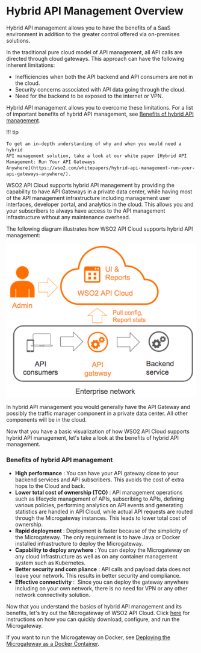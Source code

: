 # Hybrid API Management Overview

Hybrid API management allows you to have the benefits of a SaaS
environment in addition to the greater control offered via on-premises
solutions.

In the traditional pure cloud model of API management, all API calls are
directed through cloud gateways. This approach can have the following
inherent limitations:

-   Inefficiencies when both the API backend and API consumers are not
    in the cloud.
-   Security concerns associated with API data going through the cloud.
-   Need for the backend to be exposed to the internet or VPN.

Hybrid API management allows you to overcome these limitations. For a
list of important benefits of hybrid API management, see [Benefits of
hybrid API management](#benefits-of-hybrid-api-management).

!!! tip
    
    To get an in-depth understanding of why and when you would need a hybrid
    API management solution, take a look at our white paper [Hybrid API
    Management: Run Your API Gateways
    Anywhere](https://wso2.com/whitepapers/hybrid-api-management-run-your-api-gateways-anywhere/).
    

WSO2 API Cloud supports hybrid API management by providing the
capability to have API Gateways in a private data center, while having
most of the API management infrastructure including management user
interfaces, developer portal, and analytics in the cloud. This allows
you and your subscribers to always have access to the API management
infrastructure without any maintenance overhead.

The following diagram illustrates how WSO2 API Cloud supports hybrid API
management:

![Hybrid API Management](../assets/img/hybrid-api-management/hybrid-api-management.png)

In hybrid API management you would generally have the API Gateway and
possibly the traffic manager component in a private data center. All
other components will be in the cloud.

Now that you have a basic visualization of how WSO2 API Cloud supports
hybrid API management, let's take a look at the benefits of hybrid API
management.

### Benefits of hybrid API management

-   **High performance** : You can have your API gateway close to your
    backend services and API subscribers. This avoids the cost of extra
    hops to the Cloud and back.
-   **Lower total cost of ownership (TCO)** : API management operations
    such as lifecycle management of APIs, subscribing to APIs, defining
    various policies, performing analytics on API events and generating
    statistics are handled in API Cloud, while actual API requests are
    routed through the Microgateway instances. This leads to lower total
    cost of ownership.
-   **Rapid deployment** : Deployment is faster because of the
    simplicity of the Microgateway. The only requirement is to have Java
    or Docker installed infrastructure to deploy the Microgateway.
-   **Capability to deploy anywhere** : You can deploy
    the Microgateway on any cloud infrastructure as well as on any
    container management system such as Kubernetes.
-   **Better security and com** **pliance** : API calls and payload data
    does not leave your network. This results in better security and
    compliance.
-   **Effective connectivity** :  Since you can deploy the gateway
    anywhere including on your own network, there is no need for VPN or
    any other network connectivity solution.

Now that you understand the basics of hybrid API management and its
benefits, let's try out the Microgateway of WSO2 API Cloud. Click
[here](/hybrid-api-management/deploy-the-microgateway/) for instructions on how you can
quickly download, configure, and run the Microgateway.

If you want to run the Microgateway on Docker, see [Deploying the
Microgateway as a Docker
Container](/hybrid-api-management/deploy-microgateway-as-docker-container/).

